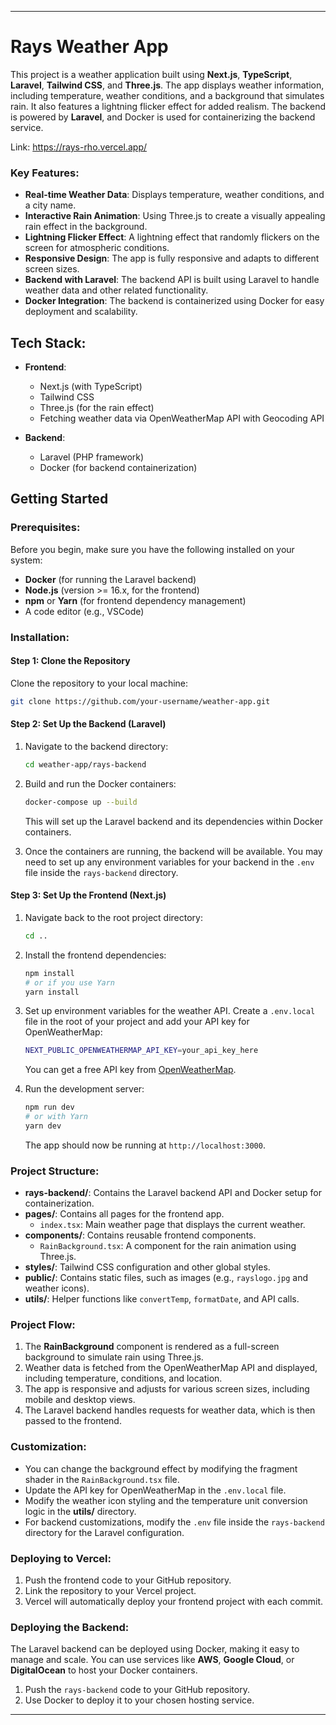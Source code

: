 
---

# Rays Weather App

This project is a weather application built using **Next.js**, **TypeScript**, **Laravel**, **Tailwind CSS**, and **Three.js**. The app displays weather information, including temperature, weather conditions, and a background that simulates rain. It also features a lightning flicker effect for added realism. The backend is powered by **Laravel**, and Docker is used for containerizing the backend service.

Link: https://rays-rho.vercel.app/

### Key Features:
- **Real-time Weather Data**: Displays temperature, weather conditions, and a city name.
- **Interactive Rain Animation**: Using Three.js to create a visually appealing rain effect in the background.
- **Lightning Flicker Effect**: A lightning effect that randomly flickers on the screen for atmospheric conditions.
- **Responsive Design**: The app is fully responsive and adapts to different screen sizes.
- **Backend with Laravel**: The backend API is built using Laravel to handle weather data and other related functionality.
- **Docker Integration**: The backend is containerized using Docker for easy deployment and scalability.

## Tech Stack:
- **Frontend**:
  - Next.js (with TypeScript)
  - Tailwind CSS
  - Three.js (for the rain effect)
  - Fetching weather data via OpenWeatherMap API with Geocoding API

- **Backend**:
  - Laravel (PHP framework)
  - Docker (for backend containerization)

## Getting Started

### Prerequisites:
Before you begin, make sure you have the following installed on your system:
- **Docker** (for running the Laravel backend)
- **Node.js** (version >= 16.x, for the frontend)
- **npm** or **Yarn** (for frontend dependency management)
- A code editor (e.g., VSCode)

### Installation:

#### Step 1: Clone the Repository

Clone the repository to your local machine:

```bash
git clone https://github.com/your-username/weather-app.git
```

#### Step 2: Set Up the Backend (Laravel)

1. Navigate to the backend directory:

   ```bash
   cd weather-app/rays-backend
   ```

2. Build and run the Docker containers:

   ```bash
   docker-compose up --build
   ```

   This will set up the Laravel backend and its dependencies within Docker containers.

3. Once the containers are running, the backend will be available. You may need to set up any environment variables for your backend in the `.env` file inside the `rays-backend` directory.

#### Step 3: Set Up the Frontend (Next.js)

1. Navigate back to the root project directory:

   ```bash
   cd ..
   ```

2. Install the frontend dependencies:

   ```bash
   npm install
   # or if you use Yarn
   yarn install
   ```

3. Set up environment variables for the weather API. Create a `.env.local` file in the root of your project and add your API key for OpenWeatherMap:

   ```bash
   NEXT_PUBLIC_OPENWEATHERMAP_API_KEY=your_api_key_here
   ```

   You can get a free API key from [OpenWeatherMap](https://openweathermap.org/).

4. Run the development server:

   ```bash
   npm run dev
   # or with Yarn
   yarn dev
   ```

   The app should now be running at `http://localhost:3000`.

### Project Structure:

- **rays-backend/**: Contains the Laravel backend API and Docker setup for containerization.
- **pages/**: Contains all pages for the frontend app.
  - `index.tsx`: Main weather page that displays the current weather.
- **components/**: Contains reusable frontend components.
  - `RainBackground.tsx`: A component for the rain animation using Three.js.
- **styles/**: Tailwind CSS configuration and other global styles.
- **public/**: Contains static files, such as images (e.g., `rayslogo.jpg` and weather icons).
- **utils/**: Helper functions like `convertTemp`, `formatDate`, and API calls.

### Project Flow:
1. The **RainBackground** component is rendered as a full-screen background to simulate rain using Three.js.
2. Weather data is fetched from the OpenWeatherMap API and displayed, including temperature, conditions, and location.
3. The app is responsive and adjusts for various screen sizes, including mobile and desktop views.
4. The Laravel backend handles requests for weather data, which is then passed to the frontend.

### Customization:
- You can change the background effect by modifying the fragment shader in the `RainBackground.tsx` file.
- Update the API key for OpenWeatherMap in the `.env.local` file.
- Modify the weather icon styling and the temperature unit conversion logic in the **utils/** directory.
- For backend customizations, modify the `.env` file inside the `rays-backend` directory for the Laravel configuration.

### Deploying to Vercel:
1. Push the frontend code to your GitHub repository.
2. Link the repository to your Vercel project.
3. Vercel will automatically deploy your frontend project with each commit.

### Deploying the Backend:
The Laravel backend can be deployed using Docker, making it easy to manage and scale. You can use services like **AWS**, **Google Cloud**, or **DigitalOcean** to host your Docker containers.

1. Push the `rays-backend` code to your GitHub repository.
2. Use Docker to deploy it to your chosen hosting service.

---
